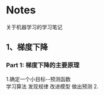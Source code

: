 # Notes
关于机器学习的学习笔记
## 1、梯度下降
###  Part 1: 梯度下降的主要原理  
1.确定一个小目标--预测函数  
        学习算法
        发现规律
        改进模型
        做出预测
2.